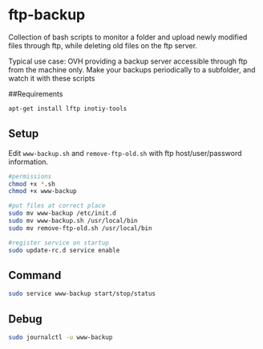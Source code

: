 # ftp-backup

Collection of bash scripts to monitor a folder and upload newly modified files through ftp, while deleting old files on the ftp server.

Typical use case: OVH providing a backup server accessible through ftp from the machine only. Make your backups periodically to a subfolder, and watch it with these scripts

##Requirements

```bash
apt-get install lftp inotiy-tools
```

## Setup

Edit `www-backup.sh` and `remove-ftp-old.sh` with ftp host/user/password information.

```bash
#permissions
chmod +x *.sh
chmod +x www-backup

#put files at correct place
sudo mv www-backup /etc/init.d
sudo mv www-backup.sh /usr/local/bin
sudo mv remove-ftp-old.sh /usr/local/bin

#register service on startup
sudo update-rc.d service enable
```

## Command

```bash
sudo service www-backup start/stop/status
```

## Debug

```bash
sudo journalctl -u www-backup
```
